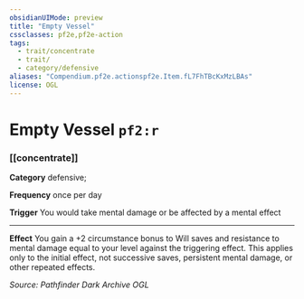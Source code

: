 ```yaml
---
obsidianUIMode: preview
title: "Empty Vessel"
cssclasses: pf2e,pf2e-action
tags:
  - trait/concentrate
  - trait/
  - category/defensive
aliases: "Compendium.pf2e.actionspf2e.Item.fL7FhTBcKxMzLBAs"
license: OGL
---
```

# Empty Vessel `pf2:r`

### [[concentrate]]

**Category** defensive; 




**Frequency** once per day

**Trigger** You would take mental damage or be affected by a mental effect

* * *

**Effect** You gain a +2 circumstance bonus to Will saves and resistance to mental damage equal to your level against the triggering effect. This applies only to the initial effect, not successive saves, persistent mental damage, or other repeated effects.

*Source: Pathfinder Dark Archive*
*OGL*